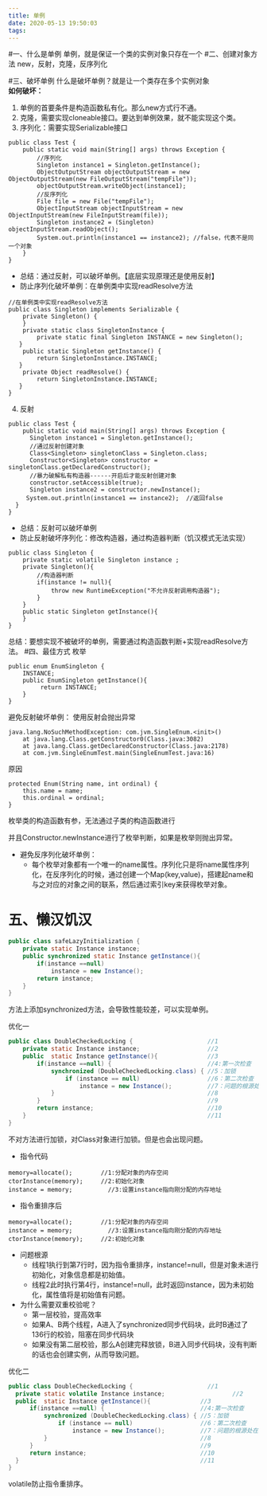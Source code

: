 ```yaml
---
title: 单例
date: 2020-05-13 19:50:03
tags:
---
```

#一、什么是单例
单例，就是保证一个类的实例对象只存在一个
#二、创建对象方法
new，反射，克隆，反序列化

#三、破坏单例
什么是破坏单例？就是让一个类存在多个实例对象   
**如何破坏：**
1. 单例的首要条件是构造函数私有化。那么new方式行不通。
2. 克隆，需要实现cloneable接口。要达到单例效果，就不能实现这个类。
3. 序列化：需要实现Serializable接口
```
public class Test {  
    public static void main(String[] args) throws Exception {  
        //序列化  
        Singleton instance1 = Singleton.getInstance();  
        ObjectOutputStream objectOutputStream = new ObjectOutputStream(new FileOutputStream("tempFile"));  
        objectOutputStream.writeObject(instance1);  
        //反序列化  
        File file = new File("tempFile");  
        ObjectInputStream objectInputStream = new ObjectInputStream(new FileInputStream(file));  
        Singleton instance2 = (Singleton) objectInputStream.readObject();  
        System.out.println(instance1 == instance2); //false，代表不是同一个对象
    }  
}
```
<!--more-->  

* 总结：通过反射，可以破坏单例。【底层实现原理还是使用反射】
* 防止序列化破坏单例：在单例类中实现readResolve方法
```
//在单例类中实现readResolve方法
public class Singleton implements Serializable {  
    private Singleton() {  
    }  
    private static class SingletonInstance {  
        private static final Singleton INSTANCE = new Singleton();  
   }   
    public static Singleton getInstance() {  
        return SingletonInstance.INSTANCE;  
   }  
    private Object readResolve() {  
        return SingletonInstance.INSTANCE;  
   }  
}
```
4. 反射
```
public class Test {  
    public static void main(String[] args) throws Exception {  
      Singleton instance1 = Singleton.getInstance();  
      //通过反射创建对象  
      Class<Singleton> singletonClass = Singleton.class;  
      Constructor<Singleton> constructor = singletonClass.getDeclaredConstructor(); 
      //暴力破解私有构造器------开启后才能反射创建对象
      constructor.setAccessible(true);  
      Singleton instance2 = constructor.newInstance();   
     System.out.println(instance1 == instance2);  //返回false
  }  
}
```
* 总结：反射可以破坏单例
* 防止反射破坏序列化：修改构造器，通过构造器判断（饥汉模式无法实现）
```
public class Singleton {
    private static volatile Singleton instance ;
    private Singleton(){
        //构造器判断
        if(instance != null){
            throw new RuntimeException("不允许反射调用构造器");
        }
    }
    public static Singleton getInstance(){
    }
}
```

总结：要想实现不被破坏的单例，需要通过构造函数判断+实现readResolve方法。
#四、最佳方式
枚举
```
public enum EnumSingleton {
    INSTANCE; 
    public EnumSingleton getInstance(){ 
         return INSTANCE;
    }
}
```
避免反射破坏单例：
使用反射会抛出异常
```
java.lang.NoSuchMethodException: com.jvm.SingleEnum.<init>()
	at java.lang.Class.getConstructor0(Class.java:3082)
	at java.lang.Class.getDeclaredConstructor(Class.java:2178)
	at com.jvm.SingleEnumTest.main(SingleEnumTest.java:16)
```
原因
```
protected Enum(String name, int ordinal) {
    this.name = name;
    this.ordinal = ordinal;
}
```
枚举类的构造函数有参，无法通过子类的构造函数进行


并且Constructor.newInstance进行了枚举判断，如果是枚举则抛出异常。

* 避免反序列化破坏单例：
    * 每个枚举对象都有一个唯一的name属性。序列化只是将name属性序列化，在反序列化的时候，通过创建一个Map(key,value)，搭建起name和与之对应的对象之间的联系，然后通过索引key来获得枚举对象。

# 五、懒汉饥汉

```java
public class safeLazyInitialization {
    private static Instance instance;
    public synchronized static Instance getInstance(){
        if(instance ==null)
            instance = new Instance();       
        return instance;
    }
}
```
方法上添加synchronized方法，会导致性能较差，可以实现单例。

优化一
```java
public class DoubleCheckedLocking {                     //1
    private static Instance instance;                   //2
    public  static Instance getInstance(){              //3
        if(instance ==null) {                           //4:第一次检查
            synchronized (DoubleCheckedLocking.class) { //5：加锁
                if (instance == null)                   //6：第二次检查
                    instance = new Instance();          //7：问题的根源处在这里
            }                                           //8
        }                                               //9
        return instance;                                //10
    }                                                   //11
}
```
不对方法进行加锁，对Class对象进行加锁。但是也会出现问题。
* 指令代码
```
memory=allocate();        //1:分配对象的内存空间
ctorInstance(memory);     //2:初始化对象
instance = memory;          //3:设置instance指向刚分配的内存地址
```
* 指令重排序后
```
memory=allocate();        //1:分配对象的内存空间
instance = memory;          //3:设置instance指向刚分配的内存地址
ctorInstance(memory);     //2:初始化对象
```
* 问题根源
    * 线程1执行到第7行时，因为指令重排序，instance!=null，但是对象未进行初始化，对象信息都是初始值。
    * 线程2此时执行第4行，instance!=null，此时返回instance，因为未初始化，属性值将是初始值有问题。
* 为什么需要双重校验呢？
    * 第一层校验，提高效率
    * 如果A、B两个线程，A进入了synchronized同步代码块，此时B通过了136行的校验，阻塞在同步代码块
    * 如果没有第二层校验，那么A创建完释放锁，B进入同步代码块，没有判断的话也会创建实例，从而导致问题。
    
优化二
```java
public class DoubleCheckedLocking {                     //1
  private static volatile Instance instance;                   //2
  public  static Instance getInstance(){              //3
      if(instance ==null) {                           //4:第一次检查
          synchronized (DoubleCheckedLocking.class) { //5：加锁
              if (instance == null)                   //6：第二次检查
                  instance = new Instance();          //7：问题的根源处在这里
          }                                           //8
      }                                               //9
      return instance;                                //10
  }                                                   //11
}
```  
volatile防止指令重排序。